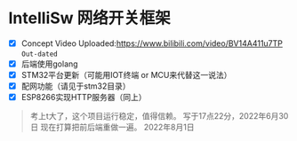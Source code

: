 # IntelliSw 网络开关框架

- [x] Concept Video Uploaded:https://www.bilibili.com/video/BV14A411u7TP `Out-dated`
- [x] 后端使用golang
- [x] STM32平台更新（可能用IOT终端 or MCU来代替这一说法）
- [x] 配网功能（请见于stm32目录）
- [x] ESP8266实现HTTP服务器（同上）

> 考上t大了，这个项目运行稳定，值得信赖。 写于17点22分，2022年6月30日
> 现在打算把前后端重做一遍。 2022年8月1日